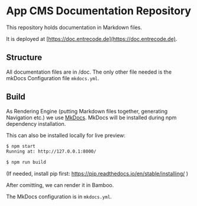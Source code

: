 # App CMS Documentation Repository

This repository holds documentation in Markdown files. 

It is deployed at [https://doc.entrecode.de](https://doc.entrecode.de).

## Structure

All documentation files are in /doc.
The only other file needed is the mkDocs Configuration file `mkdocs.yml`.

## Build

As Rendering Engine (putting Markdown files together, generating Navigation etc.) we use [MkDocs](http://www.mkdocs.org/). MkDocs will be installed during npm dependency installation.

This can also be installed locally for live preview:

```sh
$ npm start
Running at: http://127.0.0.1:8000/

$ npm run build
```

(If needed, install pip first: https://pip.readthedocs.io/en/stable/installing/ )

After comitting, we can render it in Bamboo.

The MkDocs configuration is in `mkdocs.yml`.
